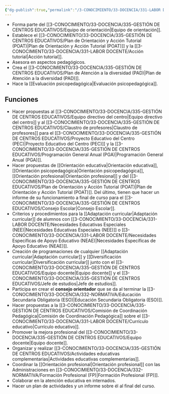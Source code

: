 ```yaml
---
{"dg-publish":true,"permalink":"/3-CONOCIMIENTO/33-DOCENCIA/331-LABOR DOCENTE/Departamento de orientación y atención a la diversidad/"}
---
```


- Forma parte del [[3-CONOCIMIENTO/33-DOCENCIA/335-GESTIÓN DE CENTROS EDUCATIVOS/Equipo de orientación\|Equipo de orientación]].
- Establece el [[3-CONOCIMIENTO/33-DOCENCIA/335-GESTIÓN DE CENTROS EDUCATIVOS/Plan de Orientación y Acción Tutorial (POAT)\|Plan de Orientación y Acción Tutorial (POAT)]] y la [[3-CONOCIMIENTO/33-DOCENCIA/331-LABOR DOCENTE/Acción tutorial\|Acción tutorial]].
- Asesora en aspectos pedagógicos.
- Crea el [[3-CONOCIMIENTO/33-DOCENCIA/335-GESTIÓN DE CENTROS EDUCATIVOS/Plan de Atención a la diversidad (PAD)\|Plan de Atención a la diversidad (PAD)]].
- Hace la [[Evaluación psicopedagógica\|Evaluación psicopedagógica]].

## Funciones
- Hacer propuestas al [[3-CONOCIMIENTO/33-DOCENCIA/335-GESTIÓN DE CENTROS EDUCATIVOS/Equipo directivo del centro\|Equipo directivo del centro]] y al [[3-CONOCIMIENTO/33-DOCENCIA/335-GESTIÓN DE CENTROS EDUCATIVOS/Claustro de profesores\|Claustro de profesores]] para el [[3-CONOCIMIENTO/33-DOCENCIA/335-GESTIÓN DE CENTROS EDUCATIVOS/Proyecto Educativo del Centro (PEC)\|Proyecto Educativo del Centro (PEC)]] y la [[3-CONOCIMIENTO/33-DOCENCIA/335-GESTIÓN DE CENTROS EDUCATIVOS/Programación General Anual (PGA)\|Programación General Anual (PGA)]].
- Hacer propuestas de [[Orientación educativa\|Orientación educativa]], [[Orientación psicopedagógica\|Orientación psicopedagógica]], [[Orientación profesional\|Orientación profesional]] y del [[3-CONOCIMIENTO/33-DOCENCIA/335-GESTIÓN DE CENTROS EDUCATIVOS/Plan de Orientación y Acción Tutorial (POAT)\|Plan de Orientación y Acción Tutorial (POAT)]]. Del último, tienen que hacer un informe de su funcionamiento a final de curso para el [[3-CONOCIMIENTO/33-DOCENCIA/335-GESTIÓN DE CENTROS EDUCATIVOS/Consejo Escolar\|Consejo Escolar]].
- Criterios y procedimientos para la [[Adaptación curricular\|Adaptación curricular]] de alumnos con [[3-CONOCIMIENTO/33-DOCENCIA/331-LABOR DOCENTE/Necesidades Educativas Especiales (NEE)\|Necesidades Educativas Especiales (NEE)]] o [[3-CONOCIMIENTO/33-DOCENCIA/331-LABOR DOCENTE/Necesidades Específicas de Apoyo Educativo (NEAE)\|Necesidades Específicas de Apoyo Educativo (NEAE)]].
- Creación de programaciones de cualquier [[Adaptación curricular\|Adaptación curricular]] y [[Diversificación curricular\|Diversificación curricular]] junto con el [[3-CONOCIMIENTO/33-DOCENCIA/335-GESTIÓN DE CENTROS EDUCATIVOS/Equipo docente\|Equipo docente]] y el [[3-CONOCIMIENTO/33-DOCENCIA/335-GESTIÓN DE CENTROS EDUCATIVOS/Jefe de estudios\|Jefe de estudios]].
- Participa en crear el **consejo orientador** que se da al terminar la [[3-CONOCIMIENTO/33-DOCENCIA/332-NORMATIVA/Educación Secundaria Obligatoria (ESO)\|Educación Secundaria Obligatoria (ESO)]].
- Hacer propuestas a la [[3-CONOCIMIENTO/33-DOCENCIA/335-GESTIÓN DE CENTROS EDUCATIVOS/Comisión de Coordinación Pedagógica\|Comisión de Coordinación Pedagógica]] sobre el [[3-CONOCIMIENTO/33-DOCENCIA/331-LABOR DOCENTE/Currículo educativo\|Currículo educativo]].
- Promover la mejora profesional del [[3-CONOCIMIENTO/33-DOCENCIA/335-GESTIÓN DE CENTROS EDUCATIVOS/Equipo docente\|Equipo docente]].
- Organizar y realizar [[3-CONOCIMIENTO/33-DOCENCIA/335-GESTIÓN DE CENTROS EDUCATIVOS/Actividades educativas complementarias\|Actividades educativas complementarias]].
- Coordinar la [[Orientación profesional\|Orientación profesional]] con las Administraciones en [[3-CONOCIMIENTO/33-DOCENCIA/332-NORMATIVA/Formación Profesional (FP)\|Formación Profesional (FP)]].
- Colaborar en la atención educativa en internados.
- Hacer un plan de actividades y un informe sobre él al final del curso.
